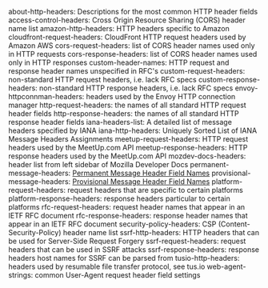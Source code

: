 about-http-headers: Descriptions for the most common HTTP header fields
access-control-headers: Cross Origin Resource Sharing (CORS) header name list
amazon-http-headers: HTTP headers specific to Amazon
cloudfront-request-headers: CloudFront HTTP request headers used by Amazon AWS
cors-request-headers: list of CORS header names used only in HTTP requests
cors-response-headers: list of CORS header names used only in HTTP responses
custom-header-names: HTTP request and response header names unspecified in RFC's
custom-request-headers: non-standard HTTP request headers, i.e. lack RFC specs
custom-response-headers: non-standard HTTP response headers, i.e. lack RFC specs
envoy-httpconnman-headers: headers used by the Envoy HTTP connection manager
http-request-headers: the names of all standard HTTP request header fields
http-response-headers: the names of all standard HTTP response header fields
iana-headers-list: A detailed list of message headers specified by IANA
iana-http-headers: Uniquely Sorted List of IANA Message Headers Assignments
meetup-request-headers: HTTP request headers used by the MeetUp.com API
meetup-response-headers: HTTP response headers used by the MeetUp.com API
mozdev-docs-headers: header list from left sidebar of Mozilla Developer Docs
permanent-message-headers: [Permanent Message Header Field Names](https://www.iana.org/assignments/message-headers/perm-headers.csv)
provisional-message-headers: [Provisional Message Header Field Names](https://www.iana.org/assignments/message-headers/prov-headers.csv)
platform-request-headers: request headers that are specific to certain platforms
platform-response-headers: response headers particular to certain platforms
rfc-request-headers: request header names that appear in an IETF RFC document
rfc-response-headers: response header names that appear in an IETF RFC document
security-policy-headers: CSP (Content-Security-Policy) header name list
ssrf-http-headers: HTTP headers that can be used for Server-Side Request Forgery
ssrf-request-headers: request headers that can be used in SSRF attacks
ssrf-response-headers: response headers host names for SSRF can be parsed from
tusio-http-headers: headers used by resumable file transfer protocol, see tus.io
web-agent-strings: common User-Agent request header field settings
